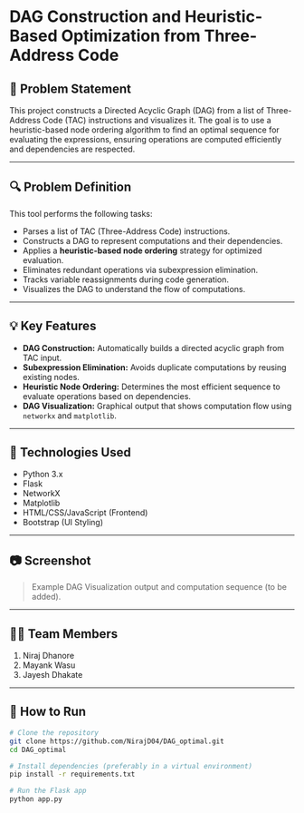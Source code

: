 # DAG Construction and Heuristic-Based Optimization from Three-Address Code

## 🧠 Problem Statement
This project constructs a Directed Acyclic Graph (DAG) from a list of Three-Address Code (TAC) instructions and visualizes it. The goal is to use a heuristic-based node ordering algorithm to find an optimal sequence for evaluating the expressions, ensuring operations are computed efficiently and dependencies are respected.

---

## 🔍 Problem Definition

This tool performs the following tasks:

- Parses a list of TAC (Three-Address Code) instructions.
- Constructs a DAG to represent computations and their dependencies.
- Applies a **heuristic-based node ordering** strategy for optimized evaluation.
- Eliminates redundant operations via subexpression elimination.
- Tracks variable reassignments during code generation.
- Visualizes the DAG to understand the flow of computations.

---

## 💡 Key Features

- **DAG Construction:** Automatically builds a directed acyclic graph from TAC input.
- **Subexpression Elimination:** Avoids duplicate computations by reusing existing nodes.
- **Heuristic Node Ordering:** Determines the most efficient sequence to evaluate operations based on dependencies.
- **DAG Visualization:** Graphical output that shows computation flow using `networkx` and `matplotlib`.

---

## 🧪 Technologies Used

- Python 3.x
- Flask
- NetworkX
- Matplotlib
- HTML/CSS/JavaScript (Frontend)
- Bootstrap (UI Styling)

---

## 📷 Screenshot

> Example DAG Visualization output and computation sequence (to be added).

---

## 👨‍💻 Team Members

1. Niraj Dhanore  
2. Mayank Wasu  
3. Jayesh Dhakate  

---

## 🚀 How to Run

```bash
# Clone the repository
git clone https://github.com/NirajD04/DAG_optimal.git
cd DAG_optimal

# Install dependencies (preferably in a virtual environment)
pip install -r requirements.txt

# Run the Flask app
python app.py
